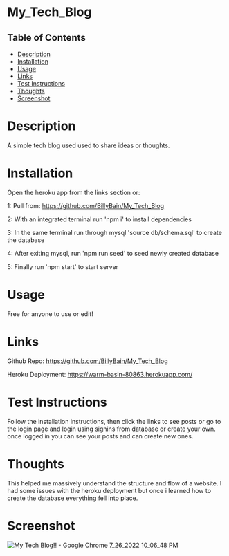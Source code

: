 # My_Tech_Blog

## Table of Contents
- [Description](#description)
- [Installation](#installation)
- [Usage](#usage)
- [Links](#links)
- [Test Instructions](#test_instructions)
- [Thoughts](#thoughts)
- [Screenshot](#screenshot)

# Description
A simple tech blog used used to share ideas or thoughts.

# Installation

Open the heroku app from the links section or:

1: Pull from: https://github.com/BillyBain/My_Tech_Blog

2: With an integrated terminal run 'npm i' to install dependencies

3: In the same terminal run through mysql 'source db/schema.sql' to create the database

4: After exiting mysql, run 'npm run seed' to seed newly created database

5: Finally run 'npm start' to start server

# Usage
Free for anyone to use or edit!

# Links
Github Repo: https://github.com/BillyBain/My_Tech_Blog

Heroku Deployment: https://warm-basin-80863.herokuapp.com/


# Test Instructions
Follow the installation instructions, then click the links to see posts or go to the login page and login using signins from database or create your own. once 
logged in you can see your posts and can create new ones.

# Thoughts
This helped me massively understand the structure and flow of a website. I had some issues with the heroku deployment but once i learned how to create the database 
everything fell into place.

# Screenshot
![My Tech Blog!! - Google Chrome 7_26_2022 10_06_48 PM](https://user-images.githubusercontent.com/100814286/181144880-bf1d172d-bcb4-4ec2-969e-2227e180b09a.png)
